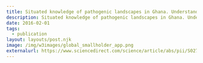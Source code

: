 ```yaml
---
title: Situated knowledge of pathogenic landscapes in Ghana. Understanding the emergence of Buruli ulcer through qualitative analysis
description: Situated knowledge of pathogenic landscapes in Ghana. Understanding the emergence of Buruli ulcer through qualitative analysis
date: 2016-02-01
tags:
  - publication
layout: layouts/post.njk
image: /img/w3images/global_smallholder_app.png
externalurl: https://www.sciencedirect.com/science/article/abs/pii/S0277953615302677
---
```


